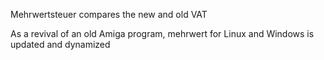 Mehrwertsteuer compares the new and old VAT

As a revival of an old Amiga program, mehrwert for Linux and Windows is updated and dynamized